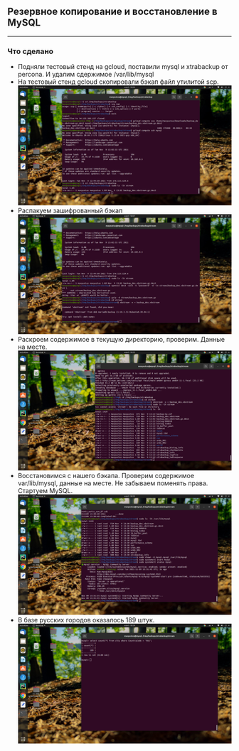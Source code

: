 ## Резервное копирование и восстановление в MySQL
---
### Что сделано
* Подняли тестовый стенд на gcloud, поставили mysql и xtrabackup от percona. И удалим сдержимое /var/lib/mysql
* На тестовый стенд gcloud скопировали бэкап файл утилитой scp.
![scp](https://github.com/maxyustus/RDBM_OTUS/blob/main/17.%20%D0%A0%D0%B5%D0%B7%D0%B5%D1%80%D0%B2%D0%BD%D0%BE%D0%B5%20%D0%BA%D0%BE%D0%BF%D0%B8%D1%80%D0%BE%D0%B2%D0%B0%D0%BD%D0%B8%D0%B5%20%D0%B8%20%D0%B2%D0%BE%D1%81%D1%81%D1%82%D0%B0%D0%BD%D0%BE%D0%B2%D0%BB%D0%B5%D0%BD%D0%B8%D0%B5/Screenshot%20from%202021-11-09%2018-04-16.png)
* Распакуем зашифрованный бэкап
![unzipdecode](https://github.com/maxyustus/RDBM_OTUS/blob/main/17.%20%D0%A0%D0%B5%D0%B7%D0%B5%D1%80%D0%B2%D0%BD%D0%BE%D0%B5%20%D0%BA%D0%BE%D0%BF%D0%B8%D1%80%D0%BE%D0%B2%D0%B0%D0%BD%D0%B8%D0%B5%20%D0%B8%20%D0%B2%D0%BE%D1%81%D1%81%D1%82%D0%B0%D0%BD%D0%BE%D0%B2%D0%BB%D0%B5%D0%BD%D0%B8%D0%B5/Screenshot%20from%202021-11-09%2018-07-17.png)
* Раскроем содержимое в текущую директорию, проверим. Данные на месте. 
![xbstream](https://github.com/maxyustus/RDBM_OTUS/blob/main/17.%20%D0%A0%D0%B5%D0%B7%D0%B5%D1%80%D0%B2%D0%BD%D0%BE%D0%B5%20%D0%BA%D0%BE%D0%BF%D0%B8%D1%80%D0%BE%D0%B2%D0%B0%D0%BD%D0%B8%D0%B5%20%D0%B8%20%D0%B2%D0%BE%D1%81%D1%81%D1%82%D0%B0%D0%BD%D0%BE%D0%B2%D0%BB%D0%B5%D0%BD%D0%B8%D0%B5/Screenshot%20from%202021-11-09%2018-22-47.png)
* Восстановимся с нашего бэкапа. Проверим содержимое var/lib/mysql, данные на месте. Не забываем поменять права. Стартуем MySQL. 
![backup](https://github.com/maxyustus/RDBM_OTUS/blob/main/17.%20%D0%A0%D0%B5%D0%B7%D0%B5%D1%80%D0%B2%D0%BD%D0%BE%D0%B5%20%D0%BA%D0%BE%D0%BF%D0%B8%D1%80%D0%BE%D0%B2%D0%B0%D0%BD%D0%B8%D0%B5%20%D0%B8%20%D0%B2%D0%BE%D1%81%D1%81%D1%82%D0%B0%D0%BD%D0%BE%D0%B2%D0%BB%D0%B5%D0%BD%D0%B8%D0%B5/Screenshot%20from%202021-11-09%2018-32-01.png)
* В базе русских городов оказалось 189 штук. 
![checkthenumber](https://github.com/maxyustus/RDBM_OTUS/blob/main/17.%20%D0%A0%D0%B5%D0%B7%D0%B5%D1%80%D0%B2%D0%BD%D0%BE%D0%B5%20%D0%BA%D0%BE%D0%BF%D0%B8%D1%80%D0%BE%D0%B2%D0%B0%D0%BD%D0%B8%D0%B5%20%D0%B8%20%D0%B2%D0%BE%D1%81%D1%81%D1%82%D0%B0%D0%BD%D0%BE%D0%B2%D0%BB%D0%B5%D0%BD%D0%B8%D0%B5/Screenshot%20from%202021-11-09%2018-34-26.png)
